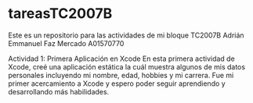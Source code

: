 # tareasTC2007B
Este es un repositorio para las actividades de mi bloque TC2007B
Adrián Emmanuel Faz Mercado
A01570770

Actividad 1: Primera Aplicación en Xcode
En esta primera actividad de Xcode, creé una aplicación estática la cuál muestra algunos de mis datos personales incluyendo mi nombre, edad, hobbies y mi carrera. Fue mi primer acercamiento a Xcode y espero poder seguir aprendiendo y desarrollando más habilidades.
